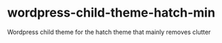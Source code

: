 # wordpress-child-theme-hatch-min
Wordpress child theme for the hatch theme that mainly removes clutter 
